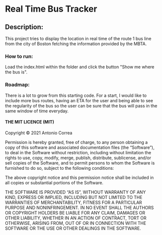 # Real Time Bus Tracker
## Description:  
This project tries to display the location in real time of the route 1 bus line from the city of Boston fetching the information provided by the MBTA. 
### How to run: 
Load the index.html within the folder and click the button "Show me where the bus is".
### Roadmap: 
There is a lot to grow from this starting code. For a start, I would like to include more bus routes, having an ETA for the user and being able to see the regularity of the bus so the user can be sure that the bus will pass in the same window of time everyday.

#### THE MIT LICENCE (MIT)
Copyright © 2021 Antonio Correa

Permission is hereby granted, free of charge, to any person obtaining a copy of this software and associated documentation files (the “Software”), to deal in the Software without restriction, including without limitation the rights to use, copy, modify, merge, publish, distribute, sublicense, and/or sell copies of the Software, and to permit persons to whom the Software is furnished to do so, subject to the following conditions:

The above copyright notice and this permission notice shall be included in all copies or substantial portions of the Software.

THE SOFTWARE IS PROVIDED “AS IS”, WITHOUT WARRANTY OF ANY KIND, EXPRESS OR IMPLIED, INCLUDING BUT NOT LIMITED TO THE WARRANTIES OF MERCHANTABILITY, FITNESS FOR A PARTICULAR PURPOSE AND NONINFRINGEMENT. IN NO EVENT SHALL THE AUTHORS OR COPYRIGHT HOLDERS BE LIABLE FOR ANY CLAIM, DAMAGES OR OTHER LIABILITY, WHETHER IN AN ACTION OF CONTRACT, TORT OR OTHERWISE, ARISING FROM, OUT OF OR IN CONNECTION WITH THE SOFTWARE OR THE USE OR OTHER DEALINGS IN THE SOFTWARE.
